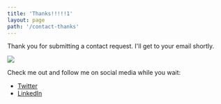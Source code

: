 ```yaml
---
title: 'Thanks!!!!!1'
layout: page
path: '/contact-thanks'
---
```


Thank you for submitting a contact request. I'll get to your email shortly.

<img src="http://giphygifs.s3.amazonaws.com/media/pFwRzOLfuGHok/giphy.gif" />

Check me out and follow me on social media while you wait:

- [Twitter](https://twitter.com/sergeanthacker)
- [LinkedIn](https://linkedin.com/in/randilmiller)
